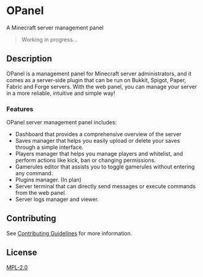 # OPanel

A Minecraft server management panel

> Working in progress...

## Description

OPanel is a management panel for Minecraft server administrators, and it comes as a server-side plugin that can be run on Bukkit, Spigot, Paper, Fabric and Forge servers. With the web panel, you can manage your server in a more reliable, intuitive and simple way!

### Features

OPanel server management panel includes:

- Dashboard that provides a comprehensive overview of the server
- Saves manager that helps you easily upload or delete your saves through a simple interface.
- Players manager that helps you manage players and whitelist, and perform actions like kick, ban or changing permissions.
- Gamerules editor that assists you to toggle gamerules without entering any command.
- Plugins manager. (In plan)
- Server terminal that can directly send messages or execute commands from the web panel.
- Server logs manager and viewer.

## Contributing

See [Contributing Guidelines](./CONTRIBUTING.md) for more information.

## License

[MPL-2.0](./LICENSE)
